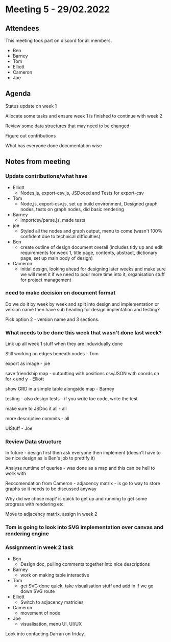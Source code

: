 # Meeting 5 - 29/02.2022

## Attendees

This meeting took part on discord for all members.

- Ben
- Barney
- Tom
- Elliott
- Cameron
- Joe

## Agenda

Status update on week 1

Allocate some tasks and ensure week 1 is finished to continue with week 2

Review some data structures that may need to be changed

Figure out contributions

What has everyone done documentation wise

## Notes from meeting

### Update contributions/what have

- Elliott
	- Nodes.js, export-csv.js, JSDoced and Tests for export-csv
- Tom
	- Node,js, export-csv.js, set up build environment, Designed graph nodes, tests on graph nodes, did basic rendering
- Barney
	- importcsv/parse.js, made tests
- joe
	- Styled all the nodes and graph output, menu to come (wasn't 100% confident due to technical difficulties)
- Ben
	- create outline of design document overall (includes tidy up and edit requirements for week 1, title page, contents, abstract, dictionary page, set up main body of design)
- Cameron
	- initial design, looking ahead for designing later weeks and make sure we will meet it if we need to pour more time into it, organisation stuff for project management


### need to make decision on document format

Do we do it by week by week and split into design and implementation or version name then have sub heading for design implentation and testing?

Pick option 2 - version name and 3 sections.

### What needs to be done this week that wasn't done last week?

Link up all week 1 stuff when they are induvidually done

Still working on edges beneath nodes - Tom 

export as image - joe

save friendship map - outputting with positions csv/JSON with coords on for x and y - Elliott

show GRD in a simple table alongside map - Barney

testing - also design tests - if you write toe code, write the test

make sure to JSDoc it all - all

more descriptive commits - all

UIStuff - Joe

### Review Data structure

In future - design first then ask everyone then implement (doesn't have to be nice design as is Ben's job to prettify it)

Analyse runtime of queries - was done as a map and this can be hell to work with

Reccomendation from Cameron - adjacency matrix - is go to way to store graphs so it needs to be discussed anyway

Why did we chose map? is quick to get up and running to get some progress with rendering etc

Move to adjacency matrix, assign in week 2

### Tom is going to look into SVG implementation over canvas and rendering engine

### Assignment in week 2 task

- Ben
	- Design doc, pulling comments together into nice descriptions
- Barney
	- work on making table interactive
- Tom
	- get SVG done quick, take visualisation stuff and add in if we go down SVG route
- Elliott
	- Switch to adjacency matricies
- Cameron
	- movement of node
- Joe
	- visualisation, menu UI, UI/UX


Look into contacting Darran on friday.


